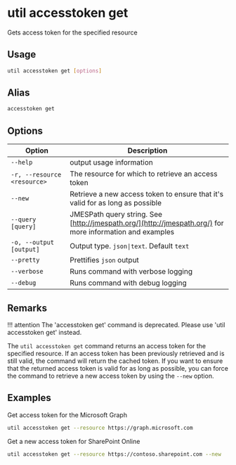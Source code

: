 # util accesstoken get

Gets access token for the specified resource

## Usage

```sh
util accesstoken get [options]
```

## Alias

```sh
accesstoken get
```

## Options

Option|Description
------|-----------
`--help`|output usage information
`-r, --resource <resource>`|The resource for which to retrieve an access token
`--new`|Retrieve a new access token to ensure that it's valid for as long as possible
`--query [query]`|JMESPath query string. See [http://jmespath.org/](http://jmespath.org/) for more information and examples
`-o, --output [output]`|Output type. `json\|text`. Default `text`
`--pretty`|Prettifies `json` output
`--verbose`|Runs command with verbose logging
`--debug`|Runs command with debug logging

## Remarks

!!! attention
    The 'accesstoken get' command is deprecated. Please use 'util accesstoken get' instead.

The `util accesstoken get` command returns an access token for the specified resource. If an access token has been previously retrieved and is still valid, the command will return the cached token. If you want to ensure that the returned access token is valid for as long as possible, you can force the command to retrieve a new access token by using the `--new` option.

## Examples

Get access token for the Microsoft Graph

```sh
util accesstoken get --resource https://graph.microsoft.com
```

Get a new access token for SharePoint Online

```sh
util accesstoken get --resource https://contoso.sharepoint.com --new
```

